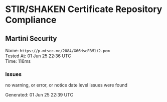 # STIR/SHAKEN Certificate Repository Compliance

## Martini Security

Name: `https://p.mtsec.me/2884/G66HscFBM1i2.pem`\
Tested At: 01 Jun 25 22:36 UTC\
Time: 116ms

### Issues

no warning, or error, or notice date level issues were found

Generated: 01 Jun 25 22:39 UTC